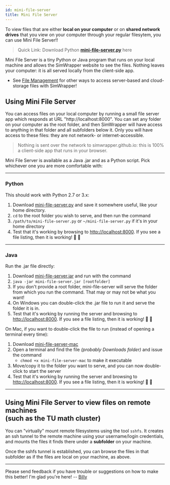 ```yaml
---
id: mini-file-server
title: Mini File Server
---
```


To view files that are either **local on your computer** or on **shared network drives** that you view on your computer through your regular filesytem, you can use Mini File Server!!

> Quick Link: Download Python **[mini-file-server.py](https://raw.githubusercontent.com/simwrapper/simwrapper/master/scripts/mini-file-server.py)** here

Mini File Server is a tiny Python or Java program that runs on your local machine and allows the SimWrapper website to see the files. Nothing leaves your computer: it is all served locally from the client-side app.

- See [File Management](file-management.md) for other ways to access server-based and cloud-storage files with SimWrapper!

## Using Mini File Server

You can access files on your local computer by running a small file server app which responds at URL "http://localhost:8000". You can set any folder on your computer as the root folder, and then SimWrapper will have access to anything in that folder and all subfolders below it. Only you will have access to these files: they are not network- or internet-accessible.

> Nothing is sent over the network to simwrapper.github.io: this is 100% a client-side app that runs in your browser.

Mini File Server is available as a Java .jar and as a Python script. Pick whichever one you are more comfortable with:

---

### Python

This should work with Python 2.7 or 3.x:

1. Download [mini-file-server.py](https://raw.githubusercontent.com/simwrapper/simwrapper/master/scripts/mini-file-server.py) and save it somewhere useful, like your home directory.
2. `cd` to the root folder you wish to serve, and then run the command
3. `/path/to/mini-file-server.py` or `~/mini-file-server.py` if it's in your home directory
4. Test that it's working by browsing to <http://localhost:8000>. If you see a file listing, then it is working! 🎉 🎉

---

### Java

Run the .jar file directly:

1. Download [mini-file-server.jar](https://github.com/simwrapper/mini-file-server/raw/master/bin/mini-file-server.jar) and run with the command
2. `java -jar mini-file-server.jar [rootfolder]`
3. If you don't provide a root folder, mini-file-server will serve the folder from which you run the command. That may or may not be what you want!
4. On Windows you can double-click the .jar file to run it and serve the folder it is in.
5. Test that it's working by running the server and browsing to <http://localhost:8000>. If you see a file listing, then it is working! 🎉 🎉

On Mac, if you want to double-click the file to run (instead of opening a terminal every time):

1. Download [mini-file-server-mac](https://github.com/simwrapper/mini-file-server/raw/master/bin/mini-file-server-mac)
2. Open a terminal and find the file _(probably Downloads folder)_ and issue the command
   - `chmod +x mini-file-server-mac` to make it executable
3. Move/copy it to the folder you want to serve, and you can now double-click to start the server
4. Test that it's working by running the server and browsing to <http://localhost:8000>. If you see a file listing, then it is working! 🎉 🎉

---

## Using Mini File Server to view files on remote machines<br/>(such as the TU math cluster)

You can "virtually" mount remote filesystems using the tool `sshfs`. It creates an ssh tunnel to the remote machine using your username/login credentials, and mounts the files it finds there under a **subfolder** on your machine.

Once the sshfs tunnel is established, you can browse the files in that subfolder as if the files are local on your machine, as above.

---

Please send feedback if you have trouble or suggestions on how to make this better! I'm glad you're here! -- [Billy](https://github.com/billyc)
